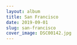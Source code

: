 ```yaml
---
layout: album
title: San Francisco
date: 2019-09-01
slug: san-francisco
cover_image: DSC00142.jpg
---
```

